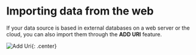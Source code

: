 # Importing data from the web
If your data source is based in external databases on a web server or the cloud, you can also import them through the **ADD URI** feature.

![Add Uri](https://i.imgur.com/prvYjDF.png){: .center}

